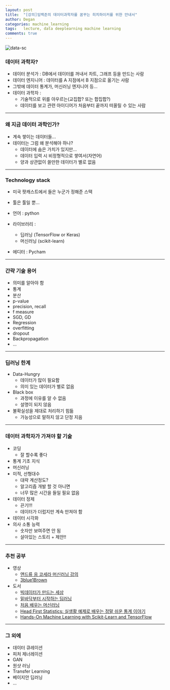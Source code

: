 ```yaml
---
layout: post
title:  "[강의]임백준의 데이터과학자를 꿈꾸는 히치하이커를 위한 안내서"
author: Degan
categories: machine_learning
tags:	lecture, data deeplearning machine learning
comments: true
---
```


![data-sc](https://degan85.github.io/assets/imbakdatas.jpeg)

###  데이터 과학자?
- 데이터 분석가 : DB에서 데이터를 꺼내서 차트, 그래프 등을 만드는 사람
- 데이터 엔지니어 : 데이터를 A 지점에서 B 지점으로 옮기는 사람
- 그밖에 데이터 통계가, 머신러닝 엔지니어 등...
- 데이터 과학자 : 
	- 기술적으로 위를 아우르는(교집합? 또는 합집합?) 
	- 데이터를 보고 관련 아이디어가 처음부터 끝까지 떠올릴 수 있는 사람

---

### 왜 지금 데이터 과학인가?
- 계속 쌓이는 데이터들...
- 데이터는 그럼 왜 분석해야 하나?
	- 데이터에 숨은 가치가 있지만...
	- 데이터 입력 시 비정형적으로 쌓여서(자연어)
	- 양과 상관없이 쓸만한 데이터가 별로 없음

---

### Technology stack
- 미국 팟캐스트에서 들은 누군가 정해준 스택
- 툴은 툴일 뿐...

- 언어 : python
- 라이브러리 : 
	- 딥러닝 (TensorFlow  or Keras)
	- 머신러닝 (scikit-learn)
- 에디터 : Pycham

 ---

### 간략 기술 용어
- 의미를 알아야 함
- 통계 
- 분산
- p-value
- precision, recall
- f measure
- SGD, GD
- Regression
- overfitting
- dropout
- Backpropagation 
- ...

---

### 딥러닝 한계
- Data-Hungry
	- 데이터가 많이 필요함
	- 의미 있는 데이터가 별로 없음
- Black box
	- 과정에 이유를 알 수 없음
	- 설명이 되지 않음
- 불확실성을 제대로 처리하기 힘듦
	- 가능성으로 말하지 않고 단정 지음

---

### 데이터 과학자가 가져야 할 기술
- 코딩
	- 잘 할수록 좋다
- 통계 기초 지식 
- 머신러닝
- 미적, 선형대수
	- 대략 계산정도?
	- 알고리즘 개발 할 것 아니면
	- 너무 많은 시간을 들일 필요 없음
- 데이터 정제
	- 끈기!!!
	- 데이터가 더럽지만 계속 만져야 함
- 데이터 시각화
- 의사 소통 능력
	- 숫자만 보여주면 안 됨
	- 살아있는 스토리 + 제안!!

--- 

### 추천 공부
- 영상
	- [앤드류 응 코세라 머신러닝 강의](https://www.coursera.org/learn/machine-learning)
	- [3blue1Brown](https://www.youtube.com/channel/UCYO_jab_esuFRV4b17AJtAw/videos)
- 도서
	-  [빅데이터가 만드는 세상](http://www.aladin.co.kr/shop/wproduct.aspx?ItemId=26621000)
	- [밑바닥부터 시작하는 딥러닝](http://www.hanbit.co.kr/store/books/look.php?p_code=B8475831198) 
	- [처음 배우는 머신러닝](http://www.hanbit.co.kr/store/books/look.php?p_code=B8660115730)
	- [Head First Statistics: 실생활 예제로 배우는 정말 쉬운 통계 이야기](http://www.hanbit.co.kr/store/books/look.php?p_code=B2156162193) 
	- [Hands-On Machine Learning with Scikit-Learn and TensorFlow](http://shop.oreilly.com/product/0636920052289.do)

---

### 그 외에 
- 데이터 큐레이션
- 피처 제너레이션
- GAN
- 원샷 러닝
- Transfer Learning
- 베이지안 딥러닝
- ...
